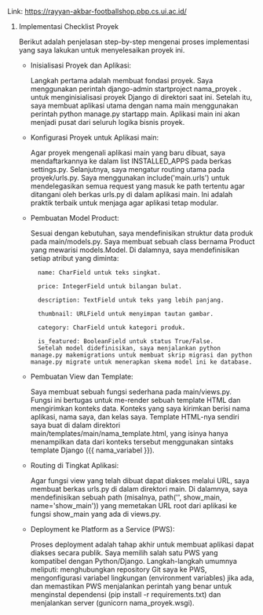 Link: https://rayyan-akbar-footballshop.pbp.cs.ui.ac.id/

1. Implementasi Checklist Proyek

    Berikut adalah penjelasan step-by-step mengenai proses implementasi yang saya lakukan untuk menyelesaikan proyek ini.

    - Inisialisasi Proyek dan Aplikasi:

        Langkah pertama adalah membuat fondasi proyek. Saya menggunakan perintah django-admin startproject nama_proyek . untuk menginisialisasi proyek Django di direktori saat ini. Setelah itu, saya membuat aplikasi utama dengan nama main menggunakan perintah python manage.py startapp main. Aplikasi main ini akan menjadi pusat dari seluruh logika bisnis proyek.

    - Konfigurasi Proyek untuk Aplikasi main:

        Agar proyek mengenali aplikasi main yang baru dibuat, saya mendaftarkannya ke dalam list INSTALLED_APPS pada berkas settings.py. Selanjutnya, saya mengatur routing utama pada proyek/urls.py. Saya menggunakan include('main.urls') untuk mendelegasikan semua request yang masuk ke path tertentu agar ditangani oleh berkas urls.py di dalam aplikasi main. Ini adalah praktik terbaik untuk menjaga agar aplikasi tetap modular.

    - Pembuatan Model Product:

        Sesuai dengan kebutuhan, saya mendefinisikan struktur data produk pada main/models.py. Saya membuat sebuah class bernama Product yang mewarisi models.Model. Di dalamnya, saya mendefinisikan setiap atribut yang diminta:

            name: CharField untuk teks singkat.

            price: IntegerField untuk bilangan bulat.

            description: TextField untuk teks yang lebih panjang.

            thumbnail: URLField untuk menyimpan tautan gambar.

            category: CharField untuk kategori produk.

            is_featured: BooleanField untuk status True/False.
            Setelah model didefinisikan, saya menjalankan python manage.py makemigrations untuk membuat skrip migrasi dan python manage.py migrate untuk menerapkan skema model ini ke database.

    - Pembuatan View dan Template:

        Saya membuat sebuah fungsi sederhana pada main/views.py. Fungsi ini bertugas untuk me-render sebuah template HTML dan mengirimkan konteks data. Konteks yang saya kirimkan berisi nama aplikasi, nama saya, dan kelas saya. Template HTML-nya sendiri saya buat di dalam direktori main/templates/main/nama_template.html, yang isinya hanya menampilkan data dari konteks tersebut menggunakan sintaks template Django ({{ nama_variabel }}).

    - Routing di Tingkat Aplikasi:

        Agar fungsi view yang telah dibuat dapat diakses melalui URL, saya membuat berkas urls.py di dalam direktori main. Di dalamnya, saya mendefinisikan sebuah path (misalnya, path('', show_main, name='show_main')) yang memetakan URL root dari aplikasi ke fungsi show_main yang ada di views.py.

    - Deployment ke Platform as a Service (PWS):

        Proses deployment adalah tahap akhir untuk membuat aplikasi dapat diakses secara publik. Saya memilih salah satu PWS yang kompatibel dengan Python/Django. Langkah-langkah umumnya meliputi: menghubungkan repository Git saya ke PWS, mengonfigurasi variabel lingkungan (environment variables) jika ada, dan memastikan PWS menjalankan perintah yang benar untuk menginstal dependensi (pip install -r requirements.txt) dan menjalankan server (gunicorn nama_proyek.wsgi).
